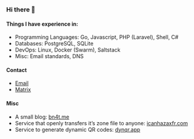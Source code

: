 ### Hi there 👋


#### Things I have experience in:
- Programming Languages: Go, Javascript, PHP (Laravel), Shell, C#
- Databases: PostgreSQL, SQLite
- DevOps: Linux, Docker (Swarm), Saltstack
- Misc: Email standards, DNS

#### Contact

- [Email](mailto:me@bn4t.me)
- [Matrix](https://matrix.to/#/@bn4t:matrix.bn4t.me)

#### Misc
- A small blog: [bn4t.me](https://bn4t.me)
- Service that openly transfers it’s zone file to anyone: [icanhazaxfr.com](https://icanhazaxfr.com/)
- Service to generate dynamic QR codes: [dynqr.app](https://dynqr.app/)
